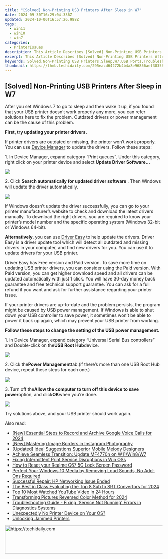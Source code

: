 ```yaml
---
title: "[Solved] Non-Printing USB Printers After Sleep in W7"
date: 2024-09-30T16:29:04.336Z
updated: 2024-10-06T16:57:26.988Z
tags:
  - win11
  - win10
  - win7
categories:
  - PrinterIssues
description: This Article Describes [Solved] Non-Printing USB Printers After Sleep in W7
excerpt: This Article Describes [Solved] Non-Printing USB Printers After Sleep in W7
keywords: Solved,Non-Printing USB Printers,Sleep,W7,USB Ports,Troubleshooting,Fix,Non-Printing USB Printers W7,Windows 7 Sleep Mode USB Print Issue,Solved USB Port Troubleshooting in W7,Fix Non-Printing USB Printers After Sleep in W7,Troubleshoot USB Printers Not Printing in Windows 7,Resolve Non-Prints on W7 USB Printers,Addressing Non-Printing USB Ports in Windows 7
thumbnail: https://thmb.techidaily.com/295eacd64272b4b4a8e96856aef38358e19d3e53299073754d2c1fe5d922072f.png
---
```


## [Solved] Non-Printing USB Printers After Sleep in W7

After you set Windows 7 to go to sleep and then wake it up, if you found that your USB printer doesn’t work properly any more, you can refer solutions here to fix the problem. Outdated drivers or power management can be the cause of this problem.
  
**First, try updating your printer drivers.**
  
If printer drivers are outdated or missing, the printer won’t work properly. You can use [Device Manager](https://tools.techidaily.com/drivereasy/download/) to update the drivers. Follow these steps:  
  
 1\. In Device Manager, expand category “Print queues”. Under this category, right click on your printer device and select   **Update Driver Software…**
  
![](https://images.drivereasy.com/wp-content/uploads/2016/05/img_5732f97719a2a.png)
  
2\. Click **Search automatically for updated driver software**  . Then Windows will update the driver automatically.  
  
![](https://images.drivereasy.com/wp-content/uploads/2016/05/img_57318a2bd0396.png)

If Windows doesn’t update the driver successfully, you can go to your printer manufacturer’s website to check and download the latest drivers manually. To download the right drivers, you are required to know your printer’s model number and the specific operating system (Windows 32-bit or Windows 64-bit).
  
**Alternatively**, you can use [Driver Easy](https://tools.techidaily.com/drivereasy/download/) to help update the drivers. Driver Easy is a driver update tool which will detect all outdated and missing drivers in your computer, and find new drivers for you. You can use it to update drivers for your USB printer.  
  
Driver Easy has Free version and Paid version. To save more time on updating USB printer drivers, you can consider using the Paid version. With Paid version, you can get higher download speed and all drivers can be updated automatically with just 1 click. You will have 30-day money back guarantee and free technical support guarantee. You can ask for a full refund if you want and ask for further assistance regarding your printer issue.  
  
If your printer drivers are up-to-date and the problem persists, the program might be caused by USB power management. If Windows is able to shut down your USB controller to save power, it sometimes won’t be able to power it back up again, which may prevent your USB printer from working.
  
 **Follow these steps to change the setting of the USB power management.**
  
1\. In Device Manager, expand category “Universal Serial Bus controllers” and Double-click on the**USB Root Hub**device.  
  
![](https://images.drivereasy.com/wp-content/uploads/2016/05/img_5732ffa8e7d2c.png)

2\. Click the**Power Management**tab.(if there’s more than one USB Root Hub device, repeat these steps for each one.)  
  
![](https://images.drivereasy.com/wp-content/uploads/2016/05/img_5732fd294c22d.png)

3\. Turn off the**Allow the computer to turn off this device to save power**option, and click**OK**when you’re done.  
  
![](https://images.drivereasy.com/wp-content/uploads/2016/05/img_5732fd3b93f59.png)
  
 Try solutions above, and your USB printer should work again.

<ins class="adsbygoogle"
     style="display:block"
     data-ad-format="autorelaxed"
     data-ad-client="ca-pub-7571918770474297"
     data-ad-slot="1223367746"></ins>

<ins class="adsbygoogle"
     style="display:block"
     data-ad-client="ca-pub-7571918770474297"
     data-ad-slot="8358498916"
     data-ad-format="auto"
     data-full-width-responsive="true"></ins>

<span class="atpl-alsoreadstyle">Also read:</span>
<div><ul>
<li><a href="https://screen-mirroring-recording.techidaily.com/new-essential-steps-to-record-and-archive-google-voice-calls-for-2024/"><u>[New] Essential Steps to Record and Archive Google Voice Calls for 2024</u></a></li>
<li><a href="https://instagram-clips.techidaily.com/new-mastering-image-borders-in-instagram-photography/"><u>[New] Mastering Image Borders in Instagram Photography</u></a></li>
<li><a href="https://fox-helps.techidaily.com/updated-ideal-suggestions-superior-mobile-melody-designers/"><u>[Updated] Ideal Suggestions Superior Mobile Melody Designers</u></a></li>
<li><a href="https://printer-issues.techidaily.com/achieve-seamless-transition-update-mf4770n-on-w11win8w7/"><u>Achieve Seamless Transition: Update MF4770n on W11/Win8/W7</u></a></li>
<li><a href="https://printer-issues.techidaily.com/fixing-intermittent-print-service-disruptions-in-win-oss/"><u>Fixing Intermittent Print Service Disruptions in Win OSs</u></a></li>
<li><a href="https://easy-unlock-android.techidaily.com/how-to-reset-your-realme-c67-5g-lock-screen-password-by-drfone-android/"><u>How to Reset your Realme C67 5G Lock Screen Password</u></a></li>
<li><a href="https://voice-adjusting.techidaily.com/perfect-your-windows-10-media-by-removing-loud-sounds-no-add-ons-required/"><u>Perfect Your Windows 10 Media by Removing Loud Sounds, No Add-Ons Required</u></a></li>
<li><a href="https://printer-issues.techidaily.com/successful-repair-hp-networking-issue-ended/"><u>Successful Repair: HP Networking Issue Ended</u></a></li>
<li><a href="https://fox-cloud.techidaily.com/the-best-in-class-evaluating-the-top-8-sub-to-srt-convertors-for-2024/"><u>The Best in Class Evaluating the Top 8 Sub to SRT Convertors for 2024</u></a></li>
<li><a href="https://youtube-data.techidaily.com/0-most-watched-youtube-video-in-24-hours/"><u>Top 10 Most Watched YouTube Video in 24 Hours</u></a></li>
<li><a href="https://some-guidance.techidaily.com/transforming-pictures-reversed-color-method-for-2024/"><u>Transforming Pictures Reversed Color Method for 2024</u></a></li>
<li><a href="https://win-howtos.techidaily.com/troubleshooting-guide-fixing-service-not-running-errors-in-diagnostics-systems/"><u>Troubleshooting Guide - Fixing 'Service Not Running' Errors in Diagnostics Systems</u></a></li>
<li><a href="https://printer-issues.techidaily.com/unexpectedly-no-printer-device-on-your-os/"><u>Unexpectedly No Printer Device on Your OS?</u></a></li>
<li><a href="https://printer-issues.techidaily.com/unlocking-jammed-printers/"><u>Unlocking Jammed Printers</u></a></li>
</ul></div>

<!-- affiliate ads begin -->
<a href="https://appsumo.8odi.net/c/5597632/2123736/7443" target="_top" id="2123736">
  <img src="//a.impactradius-go.com/display-ad/7443-2123736" border="0" alt="https://techidaily.com" width="728" height="90"/>
</a>
<img height="0" width="0" src="https://appsumo.8odi.net/i/5597632/2123736/7443" style="position:absolute;visibility:hidden;" border="0" />
<!-- affiliate ads end -->

